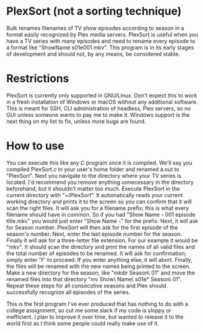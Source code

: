 # PlexSort (not a sorting technique)
Bulk renames filenames of TV show episodes according to season in a format easily recognized by Plex media servers.
PlexSort is useful when you have a TV series with many episodes and need to rename every episode to a format like "ShowName s01e001.mkv". This program is in its early stages of development and should not, by any means, be considered stable.

# Restrictions
PlexSort is currently only supported in GNU/Linux. Don't expect this to work in a fresh installation of Windows or macOS without any additional software. This is meant for SSH, CLI administration of headless, Plex servers, so no GUI unless someone wants to pay me to make it. Windows support is the next thing on my list to fix, unless more bugs are found.

# How to use
You can execute this like any C program once it is compiled. We'll say you compiled PlexSort.c in your user's home folder and renamed a.out to "PlexSort". Next you navigate to the directory where your TV series is located. I'd recommend you remove anything unnecessary in the directory beforehand, but it shouldn't matter too much. Execute PlexSort in the current directory with "~/PlexSort". It automatically reads your current working directory and prints it to the screen so you can confirm that it will scan the right files. It will ask you for a filename prefix; this is what every filename should have in common. So if you had "Show Name - 001 episode title.mkv" you would just enter "Show Name -" for the prefix. Next, it will ask for Season number. PlexSort will then ask for the first episode of the season's number. Next, enter the last episode number for the season. Finally it will ask for a three-letter file extension. For our example it would be "mkv". It should scan the directory and print the names of all valid files and the total number of episodes to be renamed. It will ask for confirmation; simply enter 'Y' to proceed. If you enter anything else, it will abort. Finally, the files will be renamed with the new names being printed to the screen. Make a new directory for the season, like "mkdir Season\ 01" and move the renamed files into that directory "mv Show\ Name\ s01e* Season\ 01". Repeat these steps for all consecutive seasons and Plex should successfully recognize all episodes of the series.





This is the first program I've ever produced that has nothing to do with a college assignment, so cut me some slack if my code is sloppy or inefficient. I plan to improve it over time, but wanted to release it to the world first as I think some people could really make use of it.
